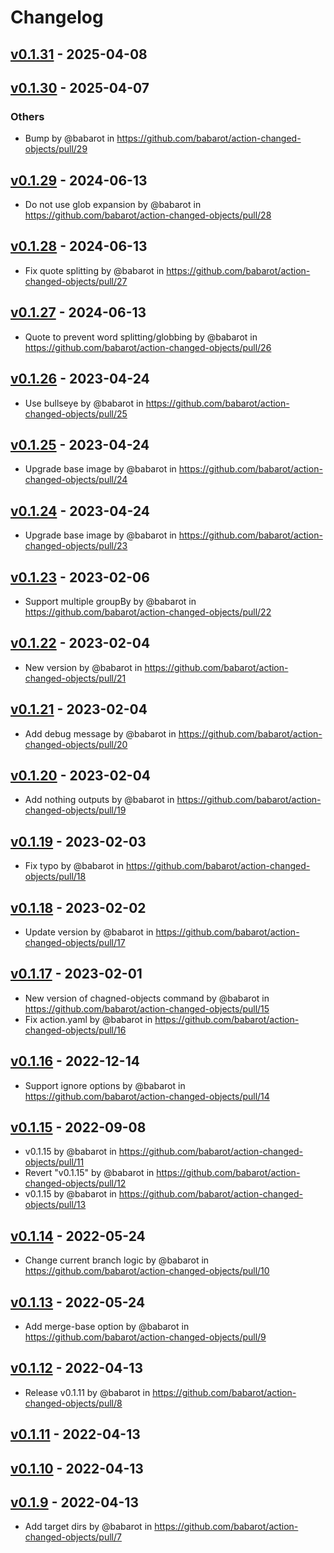 # Changelog

## [v0.1.31](https://github.com/babarot/action-changed-objects/compare/v0.1.30...v0.1.31) - 2025-04-08

## [v0.1.30](https://github.com/babarot/action-changed-objects/compare/v0.1.29...v0.1.30) - 2025-04-07
### Others
- Bump by @babarot in https://github.com/babarot/action-changed-objects/pull/29

## [v0.1.29](https://github.com/babarot/action-changed-objects/compare/v0.1.28...v0.1.29) - 2024-06-13
- Do not use glob expansion by @babarot in https://github.com/babarot/action-changed-objects/pull/28

## [v0.1.28](https://github.com/babarot/action-changed-objects/compare/v0.1.27...v0.1.28) - 2024-06-13
- Fix quote splitting by @babarot in https://github.com/babarot/action-changed-objects/pull/27

## [v0.1.27](https://github.com/babarot/action-changed-objects/compare/v0.1.26...v0.1.27) - 2024-06-13
- Quote to prevent word splitting/globbing by @babarot in https://github.com/babarot/action-changed-objects/pull/26

## [v0.1.26](https://github.com/babarot/action-changed-objects/compare/v0.1.25...v0.1.26) - 2023-04-24
- Use bullseye by @babarot in https://github.com/babarot/action-changed-objects/pull/25

## [v0.1.25](https://github.com/babarot/action-changed-objects/compare/v0.1.24...v0.1.25) - 2023-04-24
- Upgrade base image by @babarot in https://github.com/babarot/action-changed-objects/pull/24

## [v0.1.24](https://github.com/babarot/action-changed-objects/compare/v0.1.23...v0.1.24) - 2023-04-24
- Upgrade base image by @babarot in https://github.com/babarot/action-changed-objects/pull/23

## [v0.1.23](https://github.com/babarot/action-changed-objects/compare/v0.1.22...v0.1.23) - 2023-02-06
- Support multiple groupBy by @babarot in https://github.com/babarot/action-changed-objects/pull/22

## [v0.1.22](https://github.com/babarot/action-changed-objects/compare/v0.1.21...v0.1.22) - 2023-02-04
- New version by @babarot in https://github.com/babarot/action-changed-objects/pull/21

## [v0.1.21](https://github.com/babarot/action-changed-objects/compare/v0.1.20...v0.1.21) - 2023-02-04
- Add debug message by @babarot in https://github.com/babarot/action-changed-objects/pull/20

## [v0.1.20](https://github.com/babarot/action-changed-objects/compare/v0.1.19...v0.1.20) - 2023-02-04
- Add nothing outputs by @babarot in https://github.com/babarot/action-changed-objects/pull/19

## [v0.1.19](https://github.com/babarot/action-changed-objects/compare/v0.1.18...v0.1.19) - 2023-02-03
- Fix typo by @babarot in https://github.com/babarot/action-changed-objects/pull/18

## [v0.1.18](https://github.com/babarot/action-changed-objects/compare/v0.1.17...v0.1.18) - 2023-02-02
- Update version by @babarot in https://github.com/babarot/action-changed-objects/pull/17

## [v0.1.17](https://github.com/babarot/action-changed-objects/compare/v0.1.16...v0.1.17) - 2023-02-01
- New version of chagned-objects command by @babarot in https://github.com/babarot/action-changed-objects/pull/15
- Fix action.yaml  by @babarot in https://github.com/babarot/action-changed-objects/pull/16

## [v0.1.16](https://github.com/babarot/action-changed-objects/compare/v0.1.15...v0.1.16) - 2022-12-14
- Support ignore options by @babarot in https://github.com/babarot/action-changed-objects/pull/14

## [v0.1.15](https://github.com/babarot/action-changed-objects/compare/v0.1.14...v0.1.15) - 2022-09-08
- v0.1.15 by @babarot in https://github.com/babarot/action-changed-objects/pull/11
- Revert "v0.1.15" by @babarot in https://github.com/babarot/action-changed-objects/pull/12
- v0.1.15 by @babarot in https://github.com/babarot/action-changed-objects/pull/13

## [v0.1.14](https://github.com/babarot/action-changed-objects/compare/v0.1.13...v0.1.14) - 2022-05-24
- Change current branch logic by @babarot in https://github.com/babarot/action-changed-objects/pull/10

## [v0.1.13](https://github.com/babarot/action-changed-objects/compare/v0.1.12...v0.1.13) - 2022-05-24
- Add merge-base option by @babarot in https://github.com/babarot/action-changed-objects/pull/9

## [v0.1.12](https://github.com/babarot/action-changed-objects/compare/v0.1.11...v0.1.12) - 2022-04-13
- Release v0.1.11 by @babarot in https://github.com/babarot/action-changed-objects/pull/8

## [v0.1.11](https://github.com/babarot/action-changed-objects/compare/v0.1.10...v0.1.11) - 2022-04-13

## [v0.1.10](https://github.com/babarot/action-changed-objects/compare/v0.1.9...v0.1.10) - 2022-04-13

## [v0.1.9](https://github.com/babarot/action-changed-objects/compare/v0.1.8...v0.1.9) - 2022-04-13
- Add target dirs by @babarot in https://github.com/babarot/action-changed-objects/pull/7
